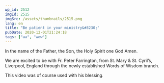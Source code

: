 ```yaml
---
wp_id: 2512
imgId: 2515
imgSrc: /assets/thumbnails/2515.png
lang: en
title: "Be patient in your ministry&#8230;"
pubDate: 2020-12-01T21:24:18
tags: ["aa", "wow"]
---
```

<!-- page: 6 -->

<p>In the name of the Father, the Son, the Holy Spirit one God Amen.</p>
<p>We are excited to be with Fr. Peter Farrington, from St. Mary &amp; St. Cyril&#8217;s, Liverpool, England through the newly established Words of Wisdom branch.</p>
<p>This video was of course used with his blessing.</p>
<p>&nbsp;</p>
